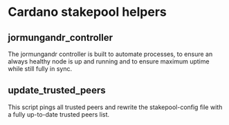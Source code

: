 # Cardano stakepool helpers

## jormungandr_controller
The jormungandr controller is built to automate processes, to ensure an always healthy node is up and running and to ensure maximum uptime while still fully in sync.

## update_trusted_peers
This script pings all trusted peers and rewrite the stakepool-config file with a fully up-to-date trusted peers list.
